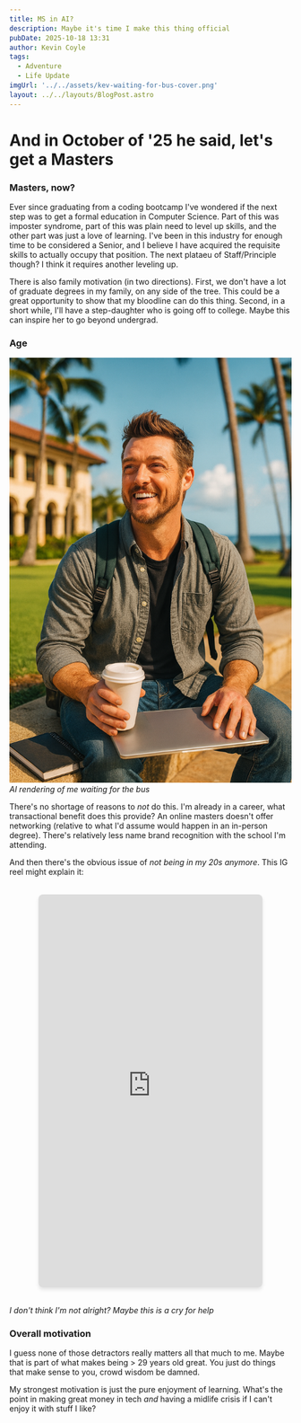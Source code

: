 ```yaml
---
title: MS in AI?
description: Maybe it's time I make this thing official
pubDate: 2025-10-18 13:31
author: Kevin Coyle
tags:
  - Adventure
  - Life Update
imgUrl: '../../assets/kev-waiting-for-bus-cover.png'
layout: ../../layouts/BlogPost.astro
---
```


# And in October of '25 he said, let's get a Masters 

### Masters, now?

Ever since graduating from a coding bootcamp I've wondered if the next step was to get a formal education in Computer Science. Part of this was imposter syndrome, part of this was plain need to level up skills, and the other part was just a love of learning. I've been in this industry for enough time to be considered a Senior, and I believe I have acquired the requisite skills to actually occupy that position. The next plataeu of Staff/Principle though? I think it requires another leveling up. 

There is also family motivation (in two directions). First, we don't have a lot of graduate degrees in my family, on any side of the tree. This could be a great opportunity to show that my bloodline can do this thing. Second, in a short while, I'll have a step-daughter who is going off to college. Maybe this can inspire her to go beyond undergrad. 


### Age

![](../../assets/kev-waiting-for-bus.png) 
*AI rendering of me waiting for the bus*

There's no shortage of reasons to _not_ do this. I'm already in a career, what transactional benefit does this provide? An online masters doesn't offer networking (relative to what I'd assume would happen in an in-person degree). There's relatively less name brand recognition with the school I'm attending. 

And then there's the obvious issue of _not being in my 20s anymore_. This IG reel might explain it:

<div style="display: flex; justify-content: center; margin: 2rem 0;">
  <iframe 
    src="https://www.instagram.com/reel/DFfws-yvTBA/embed" 
    width="400" 
    height="700" 
    frameborder="0" 
    scrolling="no" 
    allowtransparency="true"
    style="border-radius: 8px; box-shadow: 0 4px 6px rgba(0, 0, 0, 0.1);">
  </iframe>
</div>

*I don't think I'm not alright? Maybe this is a cry for help*

### Overall motivation
I guess none of those detractors really matters all that much to me. Maybe that is part of what makes being > 29 years old great. You just do things that make sense to you, crowd wisdom be damned. 

My strongest motivation is just the pure enjoyment of learning. What's the point in making great money in tech _and_ having a midlife crisis if I can't enjoy it with stuff I like?


